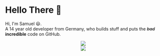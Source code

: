 # Hello There 👋

Hi, I'm Samuel 😃.  
A 14 year old developer from Germany, who builds stuff and puts the ~~*bad*~~ **incredible** code on GitHub.

<div align="center">
  <img src="https://github-readme-stats.vercel.app/api/top-langs/?username=ExtinctAxolotl&show_icons=true", href="https://github.com/ExtinctAxolotl">
</div>
<div align="center">
  <img src="https://github-readme-stats.vercel.app/api?username=ExtinctAxolotl&show_icons=true", href="https://github.com/ExtinctAxolotl">
</div>
